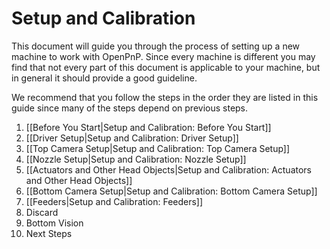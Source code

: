 # Setup and Calibration

This document will guide you through the process of setting up a new machine to work with OpenPnP. Since every machine is different you may find that not every part of this document is applicable to your machine, but in general it should provide a good guideline.

We recommend that you follow the steps in the order they are listed in this guide since many of the steps depend on previous steps.

1. [[Before You Start|Setup and Calibration: Before You Start]]
2. [[Driver Setup|Setup and Calibration: Driver Setup]]
3. [[Top Camera Setup|Setup and Calibration: Top Camera Setup]]
4. [[Nozzle Setup|Setup and Calibration: Nozzle Setup]]
4. [[Actuators and Other Head Objects|Setup and Calibration: Actuators and Other Head Objects]]
5. [[Bottom Camera Setup|Setup and Calibration: Bottom Camera Setup]]
6. [[Feeders|Setup and Calibration: Feeders]]
7. Discard
8. Bottom Vision
9. Next Steps